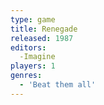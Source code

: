 ```yaml
---
type: game
title: Renegade
released: 1987
editors: 
  -Imagine
players: 1
genres:
  - 'Beat them all'
---
```

